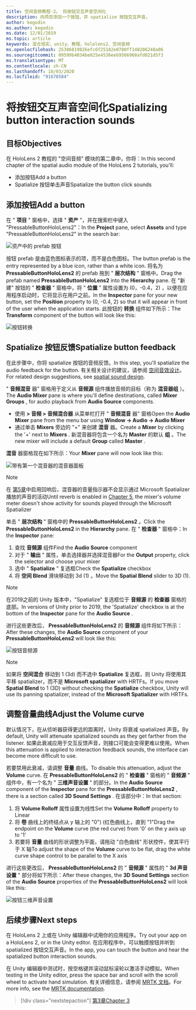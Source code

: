 ```yaml
---
title: 空间音频教程-2。 将按钮交互声音空间化
description: 向项目添加一个按钮，并 spatialize 按钮交互声音。
author: kegodin
ms.author: kegodin
ms.date: 12/01/2019
ms.topic: article
keywords: 混合现实、unity、教程、hololens2、空间音频
ms.openlocfilehash: 25386819826efc6f25182e0780ff148206248a06
ms.sourcegitcommit: 09599b4034be825e4536eeb9566968afd021d5f3
ms.translationtype: MT
ms.contentlocale: zh-CN
ms.lasthandoff: 10/03/2020
ms.locfileid: "91678584"
---
```

# <a name="spatializing-button-interaction-sounds"></a><span data-ttu-id="21fc4-105">将按钮交互声音空间化</span><span class="sxs-lookup"><span data-stu-id="21fc4-105">Spatializing button interaction sounds</span></span>

## <a name="objectives"></a><span data-ttu-id="21fc4-106">目标</span><span class="sxs-lookup"><span data-stu-id="21fc4-106">Objectives</span></span>
<span data-ttu-id="21fc4-107">在 HoloLens 2 教程的 "空间音频" 模块的第二章中，你将：</span><span class="sxs-lookup"><span data-stu-id="21fc4-107">In this second chapter of the spatial audio module of the HoloLens 2 tutorials, you'll:</span></span>
* <span data-ttu-id="21fc4-108">添加按钮</span><span class="sxs-lookup"><span data-stu-id="21fc4-108">Add a button</span></span>
* <span data-ttu-id="21fc4-109">Spatialize 按钮单击声音</span><span class="sxs-lookup"><span data-stu-id="21fc4-109">Spatialize the button click sounds</span></span>

## <a name="add-a-button"></a><span data-ttu-id="21fc4-110">添加按钮</span><span class="sxs-lookup"><span data-stu-id="21fc4-110">Add a button</span></span>
<span data-ttu-id="21fc4-111">在 " **项目** " 窗格中，选择 " **资产** "，并在搜索栏中键入 "PressableButtonHoloLens2"：</span><span class="sxs-lookup"><span data-stu-id="21fc4-111">In the **Project** pane, select **Assets** and type "PressableButtonHoloLens2" in the search bar:</span></span>

![资产中的 prefab 按钮](images/spatial-audio/button-prefab-in-assets.png)

<span data-ttu-id="21fc4-113">按钮 prefab 是由蓝色图标表示的项，而不是白色图标。</span><span class="sxs-lookup"><span data-stu-id="21fc4-113">The button prefab is the entry represented by a blue icon, rather than a white icon.</span></span> <span data-ttu-id="21fc4-114">将名为 **PressableButtonHoloLens2** 的 prefab 拖到 " **层次结构** " 窗格中。</span><span class="sxs-lookup"><span data-stu-id="21fc4-114">Drag the prefab named **PressableButtonHoloLens2** into the **Hierarchy** pane.</span></span> <span data-ttu-id="21fc4-115">在 "新建" 按钮的 " **检查器** " 窗格中，将 " **位置** " 属性设置为 (0，-0.4，2) ，以便在应用程序启动时，它将显示在用户之前。</span><span class="sxs-lookup"><span data-stu-id="21fc4-115">In the **Inspector** pane for your new button, set the **Position** property to (0, -0.4, 2) so that it will appear in front of the user when the application starts.</span></span> <span data-ttu-id="21fc4-116">此按钮的 **转换** 组件如下所示：</span><span class="sxs-lookup"><span data-stu-id="21fc4-116">The **Transform** component of the button will look like this:</span></span>

![按钮转换](images/spatial-audio/button-transform.png)

## <a name="spatialize-button-feedback"></a><span data-ttu-id="21fc4-118">Spatialize 按钮反馈</span><span class="sxs-lookup"><span data-stu-id="21fc4-118">Spatialize button feedback</span></span>
<span data-ttu-id="21fc4-119">在此步骤中，你将 spatialize 按钮的音频反馈。</span><span class="sxs-lookup"><span data-stu-id="21fc4-119">In this step, you'll spatialize the audio feedback for the button.</span></span> <span data-ttu-id="21fc4-120">有关相关设计的建议，请参阅 [空间音效设计](../../../design/spatial-sound-design.md)。</span><span class="sxs-lookup"><span data-stu-id="21fc4-120">For related design suggestions, see [spatial sound design](../../../design/spatial-sound-design.md).</span></span> 

<span data-ttu-id="21fc4-121">" **音频混音** 器" 窗格用于定义从 **音频源** 组件播放音频的目标（称为 **混音器组** ）。</span><span class="sxs-lookup"><span data-stu-id="21fc4-121">The **Audio Mixer** pane is where you'll define destinations, called **Mixer Groups** , for audio playback from **Audio Source** components.</span></span> 
* <span data-ttu-id="21fc4-122">使用 **> 音频 > 音频混合器** 从菜单栏打开 " **音频混音** 器" 窗格</span><span class="sxs-lookup"><span data-stu-id="21fc4-122">Open the **Audio Mixer** pane from the menu bar using **Window -> Audio -> Audio Mixer**</span></span>
* <span data-ttu-id="21fc4-123">通过单击 **Mixers** 旁边的 "+" 来创建 **混音** 器。</span><span class="sxs-lookup"><span data-stu-id="21fc4-123">Create a **Mixer** by clicking the '+' next to **Mixers** .</span></span> <span data-ttu-id="21fc4-124">新混音器将包含一个名为 **Master** 的默认 **组** 。</span><span class="sxs-lookup"><span data-stu-id="21fc4-124">The new mixer will include a default **Group** called **Master** .</span></span>

<span data-ttu-id="21fc4-125">**混音** 器窗格现在如下所示：</span><span class="sxs-lookup"><span data-stu-id="21fc4-125">Your **Mixer** pane will now look like this:</span></span>

![带有第一个混音器的混音器面板](images/spatial-audio/mixer-panel-with-first-mixer.png)

> [!NOTE]
> <span data-ttu-id="21fc4-127">在 [第5章](unity-spatial-audio-ch5.md)中启用回响后，混音器的音量指示器不会显示通过 Microsoft Spatializer 播放的声音的活动</span><span class="sxs-lookup"><span data-stu-id="21fc4-127">Until reverb is enabled in [Chapter 5](unity-spatial-audio-ch5.md), the mixer's volume meter doesn't show activity for sounds played through the Microsoft Spatializer</span></span>

<span data-ttu-id="21fc4-128">单击 " **层次结构** " 窗格中的 **PressableButtonHoloLens2** 。</span><span class="sxs-lookup"><span data-stu-id="21fc4-128">Click the **PressableButtonHoloLens2** in the **Hierarchy** pane.</span></span> <span data-ttu-id="21fc4-129">在 " **检查器** " 窗格中：</span><span class="sxs-lookup"><span data-stu-id="21fc4-129">In the **Inspector** pane:</span></span>
1. <span data-ttu-id="21fc4-130">查找 **音频源** 组件</span><span class="sxs-lookup"><span data-stu-id="21fc4-130">Find the **Audio Source** component</span></span>
2. <span data-ttu-id="21fc4-131">对于 " **输出** " 属性，单击选择器并选择混音器</span><span class="sxs-lookup"><span data-stu-id="21fc4-131">For the **Output** property, click the selector and choose your mixer</span></span>
3. <span data-ttu-id="21fc4-132">选中 " **Spatialize** " 复选框</span><span class="sxs-lookup"><span data-stu-id="21fc4-132">Check the **Spatialize** checkbox</span></span>
4. <span data-ttu-id="21fc4-133">将 **空间 Blend** 滑块移动到 3d (1) 。</span><span class="sxs-lookup"><span data-stu-id="21fc4-133">Move the **Spatial Blend** slider to 3D (1).</span></span>

> [!NOTE]
> <span data-ttu-id="21fc4-134">在2019之前的 Unity 版本中，"Spatialize" 复选框位于 **音频源** 的 **检查器** 窗格的底部。</span><span class="sxs-lookup"><span data-stu-id="21fc4-134">In versions of Unity prior to 2019, the 'Spatialize' checkbox is at the bottom of the **Inspector** pane for the **Audio Source** .</span></span>

<span data-ttu-id="21fc4-135">进行这些更改后， **PressableButtonHoloLens2** 的 **音频源** 组件将如下所示：</span><span class="sxs-lookup"><span data-stu-id="21fc4-135">After these changes, the **Audio Source** component of your **PressableButtonHoloLens2** will look like this:</span></span>

![按钮音频源](images/spatial-audio/button-audio-source.png)

> [!NOTE]
> <span data-ttu-id="21fc4-137">如果将 **空间混合** 移动到 1 (3d) 而不选中 **Spatialize** 复选框，则 Unity 将使用其平移 spatializer，而不是 **Microsoft spatializer** with HRTFs。</span><span class="sxs-lookup"><span data-stu-id="21fc4-137">If you move **Spatial Blend** to 1 (3D) without checking the **Spatialize** checkbox, Unity will use its panning spatializer, instead of the **Microsoft Spatializer** with HRTFs.</span></span>

## <a name="adjust-the-volume-curve"></a><span data-ttu-id="21fc4-138">调整音量曲线</span><span class="sxs-lookup"><span data-stu-id="21fc4-138">Adjust the Volume curve</span></span>
<span data-ttu-id="21fc4-139">默认情况下，在从侦听器获得更远的距离时，Unity 将衰减 spatialized 声音。</span><span class="sxs-lookup"><span data-stu-id="21fc4-139">By default, Unity will attenuate spatialized sounds as they get farther from the listener.</span></span> <span data-ttu-id="21fc4-140">如果此衰减应用于交互反馈声音，则接口可能会变得更难以使用。</span><span class="sxs-lookup"><span data-stu-id="21fc4-140">When this attenuation is applied to interaction feedback sounds, the interface can become more difficult to use.</span></span>

<span data-ttu-id="21fc4-141">若要禁用此衰减，请调整 **音量** 曲线。</span><span class="sxs-lookup"><span data-stu-id="21fc4-141">To disable this attenuation, adjust the **Volume** curve.</span></span> <span data-ttu-id="21fc4-142">在 **PressableButtonHoloLens2** 的 " **检查器** " 窗格的 " **音频源** " 组件中，有一个名为 " **三维声音设置** " 的部分。</span><span class="sxs-lookup"><span data-stu-id="21fc4-142">In the **Audio Source** component of the **Inspector** pane for the **PressableButtonHoloLens2** , there is a section called **3D Sound Settings** .</span></span> <span data-ttu-id="21fc4-143">在该部分中：</span><span class="sxs-lookup"><span data-stu-id="21fc4-143">In that section:</span></span>
1. <span data-ttu-id="21fc4-144">将 **Volume Rolloff** 属性设置为线性</span><span class="sxs-lookup"><span data-stu-id="21fc4-144">Set the **Volume Rolloff** property to Linear</span></span>
2. <span data-ttu-id="21fc4-145">将 **卷** 曲线上的终结点从 y 轴上的 "0")  (红色曲线上，直到 "1"</span><span class="sxs-lookup"><span data-stu-id="21fc4-145">Drag the endpoint on the **Volume** curve (the red curve) from '0' on the y axis up to '1'</span></span>
3. <span data-ttu-id="21fc4-146">若要将 **音量** 曲线的形状调整为平面，请拖动 "白色曲线" 形状控件，使其平行于 X 轴</span><span class="sxs-lookup"><span data-stu-id="21fc4-146">To adjust the shape of the **Volume** curve to be flat, drag the white curve shape control to be parallel to the X axis</span></span>

<span data-ttu-id="21fc4-147">进行这些更改后， **PressableButtonHoloLens2** 的 " **音频源** " 属性的 " **3d 声音设置** " 部分将如下所示：</span><span class="sxs-lookup"><span data-stu-id="21fc4-147">After these changes, the **3D Sound Settings** section of the **Audio Source** properties of the **PressableButtonHoloLens2** will look like this:</span></span>

![按钮三维声音设置](images/spatial-audio/button-3d-sound-settings.png)

## <a name="next-steps"></a><span data-ttu-id="21fc4-149">后续步骤</span><span class="sxs-lookup"><span data-stu-id="21fc4-149">Next steps</span></span>

<span data-ttu-id="21fc4-150">在 HoloLens 2 上或在 Unity 编辑器中试用你的应用程序。</span><span class="sxs-lookup"><span data-stu-id="21fc4-150">Try out your app on a HoloLens 2, or in the Unity editor.</span></span> <span data-ttu-id="21fc4-151">在应用程序中，可以触摸按钮并听到 spatialized 按钮交互声音。</span><span class="sxs-lookup"><span data-stu-id="21fc4-151">In the app, you can touch the button and hear the spatialized button interaction sounds.</span></span>

<span data-ttu-id="21fc4-152">在 Unity 编辑器中测试时，按空格键并滚动鼠标滚轮以激活手动模拟。</span><span class="sxs-lookup"><span data-stu-id="21fc4-152">When testing in the Unity editor, press the space bar and scroll with the scroll wheel to activate hand simulation.</span></span> <span data-ttu-id="21fc4-153">有关详细信息，请参阅 [MRTK 文档](https://microsoft.github.io/MixedRealityToolkit-Unity/Documentation/GettingStartedWithTheMRTK.html#using-the-in-editor-hand-input-simulation-to-test-a-scene)。</span><span class="sxs-lookup"><span data-stu-id="21fc4-153">For more info, see the [MRTK documentation](https://microsoft.github.io/MixedRealityToolkit-Unity/Documentation/GettingStartedWithTheMRTK.html#using-the-in-editor-hand-input-simulation-to-test-a-scene).</span></span>

> [!div class="nextstepaction"]
> [<span data-ttu-id="21fc4-154">第3章</span><span class="sxs-lookup"><span data-stu-id="21fc4-154">Chapter 3</span></span>](unity-spatial-audio-ch3.md)

